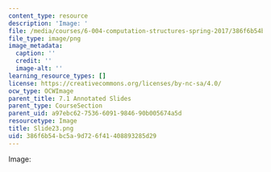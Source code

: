 ```yaml
---
content_type: resource
description: 'Image: '
file: /media/courses/6-004-computation-structures-spring-2017/386f6b54bc5a9d726f41408893285d29_Slide23.png
file_type: image/png
image_metadata:
  caption: ''
  credit: ''
  image-alt: ''
learning_resource_types: []
license: https://creativecommons.org/licenses/by-nc-sa/4.0/
ocw_type: OCWImage
parent_title: 7.1 Annotated Slides
parent_type: CourseSection
parent_uid: a97ebc62-7536-6091-9846-90b005674a5d
resourcetype: Image
title: Slide23.png
uid: 386f6b54-bc5a-9d72-6f41-408893285d29
---
```

Image: 